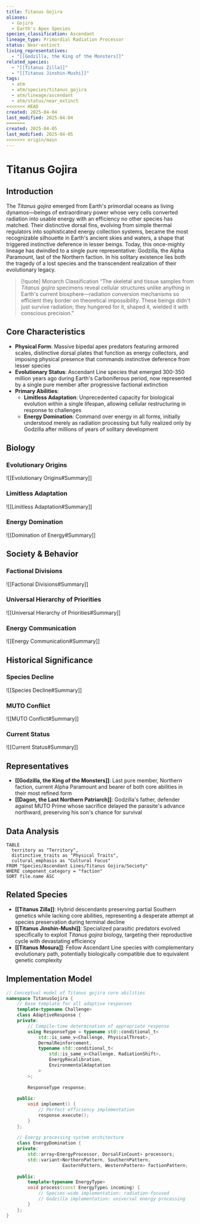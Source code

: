```yaml
---
title: Titanus Gojira
aliases:
  - Gojira
  - Earth's Apex Species
species_classification: Ascendant
lineage_type: Primordial Radiation Processor
status: Near-extinct
living_representatives:
  - "[[Godzilla, the King of the Monsters]]"
related_species:
  - "[[Titanus Zilla]]"
  - "[[Titanus Jinshin-Mushi]]"
tags:
  - atm
  - atm/species/titanus_gojira
  - atm/lineage/ascendant
  - atm/status/near_extinct
<<<<<<< HEAD
created: 2025-04-04
last_modified: 2025-04-04
=======
created: 2025-04-05
last_modified: 2025-04-05
>>>>>>> origin/main
---
```


# Titanus Gojira

## Introduction

The *Titanus gojira* emerged from Earth's primordial oceans as living dynamos—beings of extraordinary power whose very cells converted radiation into usable energy with an efficiency no other species has matched. Their distinctive dorsal fins, evolving from simple thermal regulators into sophisticated energy collection systems, became the most recognizable silhouette in Earth's ancient skies and waters, a shape that triggered instinctive deference in lesser beings. Today, this once-mighty lineage has dwindled to a single pure representative: Godzilla, the Alpha Paramount, last of the Northern faction. In his solitary existence lies both the tragedy of a lost species and the transcendent realization of their evolutionary legacy.

> [!quote] Monarch Classification
> “The skeletal and tissue samples from *Titanus gojira* specimens reveal cellular structures unlike anything in Earth's current biosphere—radiation conversion mechanisms so efficient they border on theoretical impossibility. These beings didn't just survive radiation; they hungered for it, shaped it, wielded it with conscious precision.”

## Core Characteristics

- **Physical Form**: Massive bipedal apex predators featuring armored scales, distinctive dorsal plates that function as energy collectors, and imposing physical presence that commands instinctive deference from lesser species
- **Evolutionary Status**: Ascendant Line species that emerged 300-350 million years ago during Earth's Carboniferous period, now represented by a single pure member after progressive factional extinction
- **Primary Abilities**:
  - **Limitless Adaptation**: Unprecedented capacity for biological evolution within a single lifespan, allowing cellular restructuring in response to challenges
  - **Energy Domination**: Command over energy in all forms, initially understood merely as radiation processing but fully realized only by Godzilla after millions of years of solitary development

## Biology

### Evolutionary Origins

![[Evolutionary Origins#Summary]]

### Limitless Adaptation

![[Limitless Adaptation#Summary]]

### Energy Domination

![[Domination of Energy#Summary]]

## Society & Behavior

### Factional Divisions

![[Factional Divisions#Summary]]

### Universal Hierarchy of Priorities

![[Universal Hierarchy of Priorities#Summary]]

### Energy Communication

![[Energy Communication#Summary]]

## Historical Significance

### Species Decline

![[Species Decline#Summary]]

### MUTO Conflict

![[MUTO Conflict#Summary]]

### Current Status

![[Current Status#Summary]]

## Representatives

- **[[Godzilla, the King of the Monsters]]**: Last pure member, Northern faction, current Alpha Paramount and bearer of both core abilities in their most refined form
- **[[Dagon, the Last Northern Patriarch]]**: Godzilla's father, defender against MUTO Prime whose sacrifice delayed the parasite's advance northward, preserving his son's chance for survival

## Data Analysis

```dataview
TABLE 
  territory as "Territory", 
  distinctive_traits as "Physical Traits",
  cultural_emphasis as "Cultural Focus"
FROM "Species/Ascendant Lines/Titanus Gojira/Society"
WHERE component_category = "faction"
SORT file.name ASC
```

## Related Species

- **[[Titanus Zilla]]**: Hybrid descendants preserving partial Southern genetics while lacking core abilities, representing a desperate attempt at species preservation during terminal decline
- **[[Titanus Jinshin-Mushi]]**: Specialized parasitic predators evolved specifically to exploit *Titanus gojira* biology, targeting their reproductive cycle with devastating efficiency
- **[[Titanus Mosura]]**: Fellow Ascendant Line species with complementary evolutionary path, potentially biologically compatible due to equivalent genetic complexity

## Implementation Model

```cpp
// Conceptual model of Titanus gojira core abilities
namespace TitanusGojira {
    // Base template for all adaptive responses
    template<typename Challenge>
    class AdaptiveResponse {
    private:
        // Compile-time determination of appropriate response
        using ResponseType = typename std::conditional_t<
            std::is_same_v<Challenge, PhysicalThreat>,
            DermalReinforcement,
            typename std::conditional_t<
                std::is_same_v<Challenge, RadiationShift>,
                EnergyRecalibration,
                EnvironmentalAdaptation
            >
        >;
        
        ResponseType response;
        
    public:
        void implement() {
            // Perfect efficiency implementation
            response.execute();
        }
    };
    
    // Energy processing system architecture
    class EnergyDomination {
    private:
        std::array<EnergyProcessor, DorsalFinCount> processors;
        std::variant<NorthernPattern, SouthernPattern, 
                     EasternPattern, WesternPattern> factionPattern;
                     
    public:
        template<typename EnergyType>
        void process(const EnergyType& incoming) {
            // Species-wide implementation: radiation-focused
            // Godzilla implementation: universal energy processing
        }
    };
}
```